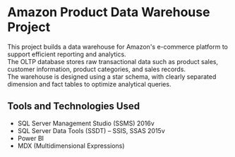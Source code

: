 # Amazon Product Data Warehouse Project

This project builds a data warehouse for Amazon's e-commerce platform to support efficient reporting and analytics.  
The OLTP database stores raw transactional data such as product sales, customer information, product categories, and sales records.  
The warehouse is designed using a star schema, with clearly separated dimension and fact tables to optimize analytical queries.

## Tools and Technologies Used

- SQL Server Management Studio (SSMS)  2016v
- SQL Server Data Tools (SSDT) – SSIS, SSAS 2015v
- Power BI  
- MDX (Multidimensional Expressions)
